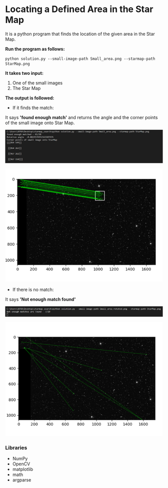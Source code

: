#  Locating a Defined Area in the Star Map

It is a python program that finds the location of the given area in the Star Map.

**Run the program as follows:**

    python solution.py --small-image-path Small_area.png --starmap-path StarMap.png

**It takes two input:**
1. One of the small images
2. The Star Map

**The output is followed:**
 * If it finds the match:

It says **'found enough match'** and returns the angle and the corner points of the small image onto Star Map. 

![](https://github.com/afraarslan/starmap_search/blob/master/screenshots/corner-points.png)

![](https://github.com/afraarslan/starmap_search/blob/master/screenshots/matched.png)

 * If there is no match:

It says **'Not enough match found'**

![](https://github.com/afraarslan/starmap_search/blob/master/screenshots/not-found.png)

![](https://github.com/afraarslan/starmap_search/blob/master/screenshots/not-matched.png)

### Libraries

* NumPy
* OpenCV
* matplotlib
* math
* argparse
